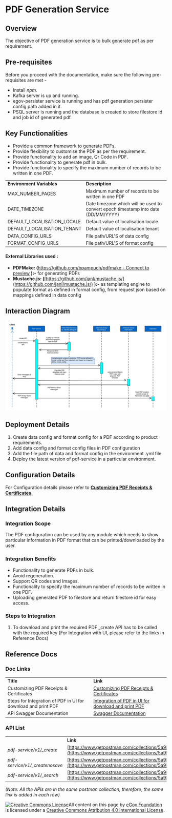 # PDF Generation Service

## Overview <a href="#overview" id="overview"></a>

The objective of PDF generation service is to bulk generate pdf as per requirement.

## Pre-requisites <a href="#pre-requisites" id="pre-requisites"></a>

Before you proceed with the documentation, make sure the following pre-requisites are met -

* Install _npm._
* Kafka server is up and running.
* egov-persister service is running and has pdf generation persister config path added in it.
* PSQL server is running and the database is created to store filestore id and job id of generated pdf.

## Key Functionalities <a href="#key-functionalities" id="key-functionalities"></a>

* Provide a common framework to generate PDFs.
* Provide flexibility to customise the PDF as per the requirement.
* Provide functionality to add an image, Qr Code in PDF.
* Provide functionality to generate pdf in bulk.
* Provide functionality to specify the maximum number of records to be written in one PDF.

|                               |                                                                                    |
| ----------------------------- | ---------------------------------------------------------------------------------- |
| **Environment Variables**     | **Description**                                                                    |
| MAX\_NUMBER\_PAGES            | Maximum number of records to be written in one PDF                                 |
| DATE\_TIMEZONE                | Date timezone which will be used to convert epoch timestamp into date (DD/MM/YYYY) |
| DEFAULT\_LOCALISATION\_LOCALE | Default value of localisation locale                                               |
| DEFAULT\_LOCALISATION\_TENANT | Default value of localisation tenant                                               |
| DATA\_CONFIG\_URLS            | File path/URL'S of data config                                                     |
| FORMAT\_CONFIG\_URLS          | File path/URL'S of format config                                                   |

#### External Libraries used : <a href="#external-libraries-used" id="external-libraries-used"></a>

* **PDFMake: (**[<img src="https://github.githubassets.com/favicon.ico" alt="" data-size="line">https://github.com/bpampuch/pdfmake - Connect to preview](https://github.com/bpampuch/pdfmake) **):-** for generating PDFs
* **Mustache.js: (**[https://github.com/janl/mustache.js/](https://github.com/janl/mustache.js/) **):-** as templating engine to populate format as defined in format config, from request json based on mappings defined in data config

## Interaction Diagram <a href="#interaction-diagram" id="interaction-diagram"></a>

![](../../../.gitbook/assets/pdf.jpg)

## Deployment Details <a href="#deployment-details" id="deployment-details"></a>

1. Create data config and format config for a PDF according to product requirements.
2. Add data config and format config files in PDF configuration
3. Add the file path of data and format config in the environment .yml file
4. Deploy the latest version of pdf-service in a particular environment.

## Configuration Details <a href="#configuration-details" id="configuration-details"></a>

For Configuration details please refer to [**Customizing PDF Receipts & Certificates.**](../../configuring-digit-services/customizing-pdf-notices-and-certificates/customizing-pdf-receipts-and-certificates.md)

## Integration Details <a href="#integration" id="integration"></a>

### Integration Scope <a href="#integration-scope" id="integration-scope"></a>

The PDF configuration can be used by any module which needs to show particular information in PDF format that can be printed/downloaded by the user.

### Integration Benefits <a href="#integration-benefits" id="integration-benefits"></a>

* Functionality to generate PDFs in bulk.
* Avoid regeneration.
* Support QR codes and Images.
* Functionality to specify the maximum number of records to be written in one PDF.
* Uploading generated PDF to filestore and return filestore id for easy access.

### Steps to Integration <a href="#steps-to-integration" id="steps-to-integration"></a>

1. To download and print the required PDF \_create API has to be called with the required key (For Integration with UI, please refer to the links in Reference Docs)

## Reference Docs <a href="#reference-docs" id="reference-docs"></a>

### Doc Links <a href="#doc-links" id="doc-links"></a>

|                                                               |                                                                                                                                                                                         |
| ------------------------------------------------------------- | --------------------------------------------------------------------------------------------------------------------------------------------------------------------------------------- |
| **Title**                                                     | **Link**                                                                                                                                                                                |
| Customizing PDF Receipts & Certificates                       | [Customizing PDF Receipts & Certificates](../../configuring-digit-services/customizing-pdf-notices-and-certificates/customizing-pdf-receipts-and-certificates.md)                       |
| Steps for Integration of PDF in UI for download and print PDF | [Integration of PDF in UI for download and print PDF](../../configuring-digit-services/customizing-pdf-notices-and-certificates/integration-of-pdf-in-ui-for-download-and-print-pdf.md) |
| API Swagger Documentation                                     | [Swagger Documentation](https://app.swaggerhub.com/apis/eGovernment/pdf-service\_ap\_is/1.1.0)                                                                                          |

### API List <a href="#api-list" id="api-list"></a>

|                                 |                                                                                                                            |
| ------------------------------- | -------------------------------------------------------------------------------------------------------------------------- |
|                                 | **Link**                                                                                                                   |
| _pdf-service/v1/\_create_       | [https://www.getpostman.com/collections/5a9bfd6fd03f9f2a6fad](https://www.getpostman.com/collections/5a9bfd6fd03f9f2a6fad) |
| _pdf-service/v1/\_createnosave_ | [https://www.getpostman.com/collections/5a9bfd6fd03f9f2a6fad](https://www.getpostman.com/collections/5a9bfd6fd03f9f2a6fad) |
| _pdf-service/v1/\_search_       | [https://www.getpostman.com/collections/5a9bfd6fd03f9f2a6fad](https://www.getpostman.com/collections/5a9bfd6fd03f9f2a6fad) |

_(Note: All the APIs are in the same postman collection, therefore, the same link is added in each row)_

[![Creative Commons License](https://i.creativecommons.org/l/by/4.0/80x15.png)](http://creativecommons.org/licenses/by/4.0/)All content on this page by [eGov Foundation ](https://egov.org.in/)is licensed under a [Creative Commons Attribution 4.0 International License](http://creativecommons.org/licenses/by/4.0/).
